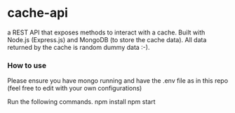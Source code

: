 # cache-api
a REST API that exposes methods to interact with a cache. Built with Node.js (Express.js) and MongoDB (to store the cache data). All data returned by the cache is random dummy data :-).

### How to use
Please ensure you have mongo running and have the .env file as in this repo (feel free to edit with your own configurations)

Run the following commands.
npm install
npm start